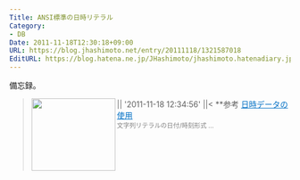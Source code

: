```yaml
---
Title: ANSI標準の日時リテラル
Category:
- DB
Date: 2011-11-18T12:30:18+09:00
URL: https://blog.jhashimoto.net/entry/20111118/1321587018
EditURL: https://blog.hatena.ne.jp/JHashimoto/jhashimoto.hatenadiary.jp/atom/entry/12921228815717257083
---
```


備忘録。
>||
'2011-11-18 12:34:56'
||<
**参考
<a href="http://msdn.microsoft.com/ja-jp/library/ms180878.aspx#StringLiteralDateandTimeFormats" target="_blank"><img class="alignleft" align="left" border="0" src="http://capture.heartrails.com/150x130/shadow?http://msdn.microsoft.com/ja-jp/library/ms180878.aspx#StringLiteralDateandTimeFormats" alt="" width="150" height="130" /></a><a style="color:#0070C5;" href="http://msdn.microsoft.com/ja-jp/library/ms180878.aspx#StringLiteralDateandTimeFormats" target="_blank">日時データの使用</a><a href="http://b.hatena.ne.jp/entry/http://msdn.microsoft.com/ja-jp/library/ms180878.aspx#StringLiteralDateandTimeFormats" target="_blank"><img border="0" src="http://b.hatena.ne.jp/entry/image/http://msdn.microsoft.com/ja-jp/library/ms180878.aspx#StringLiteralDateandTimeFormats" alt="" /></a><br><span style="color: #808080;font-size: 80%;">文字列リテラルの日付/時刻形式 ...</span><br style="clear:both;" />
